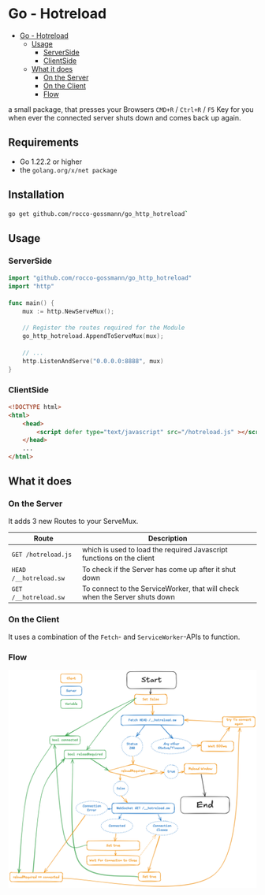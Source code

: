 # Go - Hotreload

<!--toc:start-->
- [Go - Hotreload](#go-hotreload)
  - [Usage](#usage)
    - [ServerSide](#serverside)
    - [ClientSide](#clientside)
  - [What it does](#what-it-does)
    - [On the Server](#on-the-server)
    - [On the Client](#on-the-client)
    - [Flow](#flow)
<!--toc:end-->

a small package, that presses your Browsers `CMD+R` / `Ctrl+R` / `F5` Key for you when ever the connected server shuts down and comes back up again.

## Requirements
- Go 1.22.2 or higher
- the `golang.org/x/net package`

## Installation
```bash
go get github.com/rocco-gossmann/go_http_hotreload`
```

## Usage
### ServerSide

```go
import "github.com/rocco-gossmann/go_http_hotreload"
import "http"

func main() {
    mux := http.NewServeMux();

    // Register the routes required for the Module
    go_http_hotreload.AppendToServeMux(mux);

    // ...
    http.ListenAndServe("0.0.0.0:8888", mux)
}
```

### ClientSide

```html
<!DOCTYPE html>
<html>
	<head>
		<script defer type="text/javascript" src="/hotreload.js" ></script>
	</head>
	...
</html>
```

## What it does

### On the Server

It adds 3 new Routes to your ServeMux.

| Route                  | Description                                                                 |
| ---------------------- | --------------------------------------------------------------------------- |
| `GET /hotreload.js`    | which is used to load the required Javascript functions on the client       |
| `HEAD /__hotreload.sw` | To check if the Server has come up after it shut down                       |
| `GET /__hotreload.sw`  | To connect to the ServiceWorker, that will check when the Server shuts down |

### On the Client

It uses a combination of the `Fetch`- and `ServiceWorker`-APIs to function.

### Flow

![Flow](./assets/go_http_hotreload_flow.png)
<!---->
